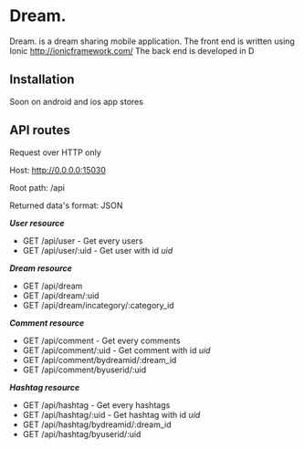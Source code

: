 Dream.
=========

Dream. is a dream sharing mobile application.
The front end is written using Ionic http://ionicframework.com/
The back end is developed in D

Installation
--------------

Soon on android and ios app stores

API routes
--------------

Request over HTTP only


Host: http://0.0.0.0:15030

Root path: /api

Returned data's format: JSON

***User resource***
* GET /api/user - Get every users
* GET /api/user/:uid - Get user with id *uid*

***Dream resource***
* GET /api/dream
* GET /api/dream/:uid
* GET /api/dream/incategory/:category_id

***Comment resource***
* GET /api/comment - Get every comments
* GET /api/comment/:uid - Get comment with id *uid*
* GET /api/comment/bydreamid/:dream_id
* GET /api/comment/byuserid/:uid


***Hashtag resource***
* GET /api/hashtag - Get every hashtags
* GET /api/hashtag/:uid - Get hashtag with id *uid*
* GET /api/hashtag/bydreamid/:dream_id
* GET /api/hashtag/byuserid/:uid
